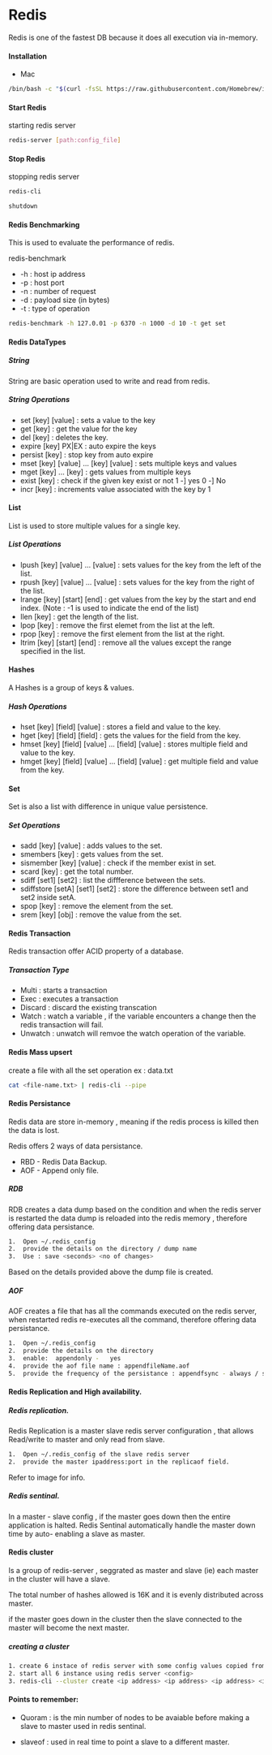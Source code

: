 # Redis

 Redis is one of the fastest DB because it does all execution via in-memory.

#### Installation

* Mac 

```sh
/bin/bash -c "$(curl -fsSL https://raw.githubusercontent.com/Homebrew/install/master/install.sh)"
```

#### Start Redis

starting redis server

```sh
redis-server [path:config_file]
```
#### Stop Redis

stopping redis server

```sh
redis-cli
```
```sh
shutdown
```
#### Redis Benchmarking

This is used to evaluate the performance of redis.

redis-benchmark 

* -h : host ip address
* -p : host port 
* -n : number of request
* -d : payload size (in bytes)
* -t : type of operation

```sh
redis-benchmark -h 127.0.01 -p 6370 -n 1000 -d 10 -t get set
```
#### Redis DataTypes

##### String

String are basic operation used to write and read from redis.

##### String Operations

* set [key] [value] : sets a value to the key
* get [key] : get the value for the key
* del [key] : deletes the key.
* expire [key] PX|EX  : auto expire the keys
* persist [key] : stop key from auto expire
* mset [key] [value] ... [key] [value] : sets multiple keys and values
* mget [key] ... [key] : gets  values from multiple keys
* exist [key] : check if the given key exist or not 1 -] yes 0 -] No
* incr [key] : increments value associated with the key by 1

#### List

List is used to store multiple values for a single key.

##### List Operations

* lpush [key] [value] ... [value] : sets values for the key from the left of the list.
* rpush [key] [value] ... [value] : sets values for the key from the right of the list.
* lrange [key] [start] [end]  : get values from the key by the start and end index. 
(Note : -1 is used to indicate the end of the list)
* llen [key]  : get the length of the list.
* lpop [key] : remove the first elemet from the list at the left.
* rpop [key] : remove the first element from the list at the right.
* ltrim [key] [start] [end] : remove all the values except the range specified in the list.

#### Hashes

A Hashes is a  group of keys & values.

##### Hash Operations

* hset [key] [field] [value]   : stores a field and value to the key.
* hget [key] [field] [field] : gets the values for the field from the key.
* hmset [key] [field] [value] ... [field] [value] : stores multiple field and value to the key.
* hmget [key] [field] [value] ... [field] [value] : get multiple field and value from the key.

#### Set

Set is also a list with difference in unique value persistence.
 
##### Set Operations

* sadd [key] [value] : adds values to the set.
* smembers [key] : gets values from the set.
* sismember [key] [value] : check if the member exist in set.
* scard [key] : get the total number.
* sdiff [set1] [set2]  : list the diffference between the sets.
* sdiffstore [setA] [set1] [set2] : store the difference between set1 and set2 inside setA.
* spop [key] : remove the element from the set.
* srem [key] [obj] : remove the value from the set.


#### Redis Transaction

Redis transaction offer ACID property of a database.

##### Transaction Type

* Multi : starts a transaction
* Exec : executes a transaction
* Discard : discard the existing transcation
* Watch : watch a variable , if the variable encounters a change then the redis transaction will fail.
* Unwatch : unwatch will remvoe the watch operation of the variable.


#### Redis Mass upsert 

create a file with all the set operation ex : data.txt

```sh
cat <file-name.txt> | redis-cli --pipe
```
#### Redis Persistance

Redis data are store in-memory , meaning if the redis process is killed then the data is lost.

Redis offers 2 ways of data persistance. 

* RBD - Redis Data Backup.
* AOF - Append only file.

##### RDB

RDB creates a data dump based on the condition and when the redis server is restarted the data dump is reloaded into the redis memory , therefore  offering data persistance.

```sh
1.  Open ~/.redis_config
2.  provide the details on the directory / dump name 
3.  Use : save <seconds> <no of changes>
```
Based on the details provided above the dump file is created.

##### AOF

AOF creates a file that has all the commands executed on the redis server, when restarted redis re-executes all the command,  therefore offering data persistance.

```sh
1.  Open ~/.redis_config
2.  provide the details on the directory
3.  enable:  appendonly -   yes
4.  provide the aof file name : appendfileName.aof
5.  provide the frequency of the persistance : appendfsync - always / second
```
#### Redis Replication and High availability.


##### Redis replication.

Redis Replication is a master slave redis server configuration , that allows Read/write to master and only read from slave.


```sh
1.  Open ~/.redis_config of the slave redis server
2.  provide the master ipaddress:port in the replicaof field.
```
Refer to image for info.

##### Redis sentinal.

In a master - slave config , if the master goes down then the entire application is halted. Redis Sentinal automatically handle the master down time by auto- enabling a slave as master.


#### Redis cluster

Is a group of redis-server , seggrated as master and slave (ie) each master in the cluster will have a slave. 

The total number of hashes allowed is 16K and it is evenly distributed across master.

if the master goes down in the cluster then the slave connected to the master will become the next master. 

##### creating a cluster

```sh
1. create 6 instace of redis server with some config values copied from ipanther repo .
2. start all 6 instance using redis server <config>
3. redis-cli --cluster create <ip address> <ip address> <ip address> <ip address> <ip address>  
```


#### Points to remember:

* Quoram : is the min number of nodes to be avaiable before making a slave to master used in redis sentinal. 

* slaveof : used in real time to point a slave to a different master.



